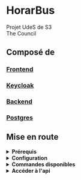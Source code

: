 # HorarBus

Projet UdeS de S3<br>The Council

## Composé de

### [Frontend](./web)

### [Keycloak](./keycloak)

### [Backend](./server)

### [Postgres](./postgres)

## Mise en route

<details>
<summary><b>Prérequis</b></summary><br>

Installer les logiciels suivants:

- [Docker](https://www.docker.com/)
- [NodeJS](https://nodejs.org/en/)

Effectuer les commandes suivantes à la source du projet:

```bash
npm install
cd web
npm install -g @vue/cli
npm install
cd ..
```

</details>

<details>
<summary><b>Configuration</b></summary><br>

Il faut spécifier comment écouter les requêtes entrantes pour que le projet fonctionne sur les cellulaires. Ajouter ou modifier les fichiers suivants:

<ul>

<li>
<details>
<summary>./docker/<b>.env</b></summary>
<pre>
KEYCLOAK_USER=admin
KEYCLOAK_PASSWORD=admin

POSTGRES_USER=postgres
POSTGRES_PASSWORD=postgres
POSTGRES_DATABASE=postgres

SERVER_URL=VOTRE_ADRESSE_IP (ex: 192.168.0.1)</pre>

</details>
</li>

<li>
<details>
<summary>./keycloak/utils/<b>backend.json</b></summary>
Changer <code>rootUrl</code> pour <code>http://VOTRE_ADRESSE_IP</code>
</details>
</li>

<li>
<details>
<summary>./keycloak/utils/<b>frontend.json</b></summary>
Changer <code>rootUrl</code> pour <code>http://VOTRE_ADRESSE_IP</code>
</details>
</li>

<li>
<details>
<summary>./server/<b>.env</b></summary>
<pre>
SERVER_URL=VOTRE_ADRESSE_IP</pre>
</details>
</li>

<li>
<details>
<summary>./server/src/main/resources/<b>config.properties</b></summary>
<pre>googleApiKey=DEMANDER_LA_CLEF_A_PASCAL</pre>
</details>
</li>

</ul>
</details>

<details>
<summary><b>Commandes disponibles</b></summary><br>

Pour le développement ([localhost:8080](http://localhost:8080)): `npm run dev`

Pour compiler les projets: `npm run build`

Pour démarrer la version compilée ([localhost](http://localhost)): `npm run start`

</details>

<details>
<summary><b>Accéder à l'api</b></summary><br>

Pour appeler l'api via le projet, naviger vers `/api/...` où `...` est la route souhaitée.

Utiliser axios provenant de `services/api.js` dans le frontend pour faciliter le développement.

</details>
